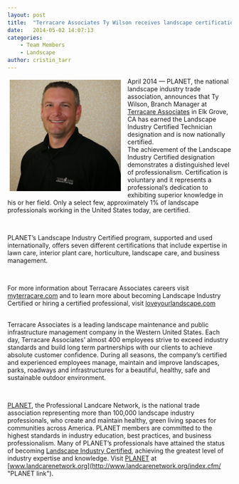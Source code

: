 ```yaml
---
layout: post
title:  "Terracare Associates Ty Wilson receives landscape certification highest status"
date:   2014-05-02 14:07:13
categories: 
    - Team Members 
    - Landscape
author: cristin_tarr
---
```

<img src="/images/blog/Ty-Wilson.jpg" alt="Ty Wilson Photo" width="250px" height="250px" style="float:left; border: 5px solid white; margin-right: 10px;">

April 2014 — PLANET, the national landscape industry trade association, announces that Ty Wilson, Branch Manager at [Terracare Associates](http://terracareassociates.com/ "Terracare Associates") in Elk Grove, CA has earned the Landscape Industry Certified Technician designation and is now nationally certified.  
The achievement of the Landscape Industry Certified designation demonstrates a distinguished level of professionalism. Certification is voluntary and it represents a professional’s dedication to exhibiting superior knowledge in his or her field.  Only a select few, approximately 1% of landscape professionals working in the United States today, are certified.  

<br>

PLANET’s Landscape Industry Certified program, supported and used internationally, offers seven different certifications that include expertise in lawn care, interior plant care, horticulture, landscape care, and business management.  

<br>

For more information about Terracare Associates careers visit [myterracare.com](http://myterracare.com/ "MyTerracare link") and to learn more about becoming Landscape Industry Certified or hiring a certified professional, visit [loveyourlandscape.com](http://loveyourlandscape.com/ "loveyourlandscape link")  
<br>

Terracare Associates is a leading landscape maintenance and public infrastructure management company in the Western United States. Each day, Terracare Associates’ almost 400 employees strive to exceed industry standards and build long term partnerships with our clients to achieve absolute customer confidence.  During all seasons, the company’s certified and experienced employees manage, maintain and improve landscapes, parks, roadways and infrastructures for a beautiful, healthy, safe and sustainable outdoor environment.  

<br>

[PLANET](http://www.landcarenetwork.org/index.cfm/ "PLANET link"), the Professional Landcare Network, is the national trade association representing more than 100,000 landscape industry professionals, who create and maintain healthy, green living spaces for communities across America. PLANET members are committed to the highest standards in industry education, best practices, and business professionalism. Many of PLANET’s professionals have attained the status of becoming [Landscape Industry Certified](http://www.landcarenetwork.org/certification/index.cfm), achieving the greatest level of industry expertise and knowledge. Visit [PLANET](http://www.landcarenetwork.org/index.cfm/ "PLANET link") at [www.landcarenetwork.org](http://www.landcarenetwork.org/index.cfm/ "PLANET link").

